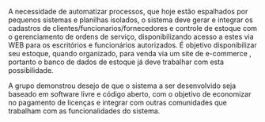 A necessidade de automatizar processos, que hoje estão espalhados por pequenos sistemas e planilhas isolados, o sistema deve gerar e integrar os cadastros de clientes/funcionarios/fornecedores e controle de estoque com o gerenciamento de ordens de serviço, disponibilizando acesso a estes via WEB para os escritórios e funcionários autorizados. É objetivo disponibilizar seu estoque, quando organizado, para venda via um site de e-commerce , portanto o banco de dados de estoque já deve trabalhar com esta possibilidade.

A grupo demonstrou desejo de que o sistema a ser desenvolvido seja baseado em software livre e código aberto, com o objetivo de economizar no pagamento de licenças e integrar com outras comunidades que trabalham com as funcionalidades do sistema.